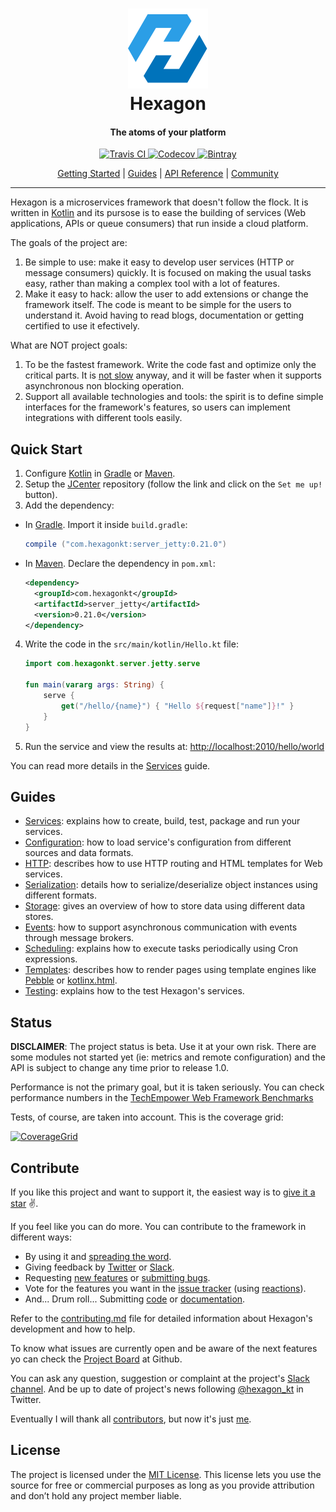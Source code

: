 
<h1 align="center">
  <a href="http://hexagonkt.com">
    <img alt="Hexagon" src="hexagon_site/assets/tile-small.png" />
  </a>
  <br>
  Hexagon
</h1>

<h4 align="center">The atoms of your platform</h4>

<p align="center">
  <a href="https://travis-ci.org/hexagonkt/hexagon">
    <img
      src="https://img.shields.io/travis/hexagonkt/hexagon.svg?colorA=0073BB&style=flat-square" 
      alt="Travis CI" />
  </a>
  <a href="https://codecov.io/gh/hexagonkt/hexagon">
    <img
      src=
        "https://img.shields.io/codecov/c/github/hexagonkt/hexagon.svg?colorA=0073BB&style=flat-square"
      alt="Codecov" />
  </a>
  <a href="https://bintray.com/jamming/maven/hexagon_core/_latestVersion">
    <img
      src=
        "https://img.shields.io/bintray/v/jamming/maven/hexagon_core.svg?colorA=0073BB&style=flat-square"
      alt="Bintray" />
  </a>
</p>

<p align="center">
  <a href="http://hexagonkt.com/TODO">Getting Started</a> |
  <a href="http://hexagonkt.com/TODO">Guides</a> |
  <a href="http://hexagonkt.com/TODO">API Reference</a> |
  <a href="http://hexagonkt.com/TODO">Community</a>
</p>

---

Hexagon is a microservices framework that doesn't follow the flock. It is written in [Kotlin] and
its pursose is to ease the building of services (Web applications, APIs or queue consumers) that run
inside a cloud platform.

The goals of the project are:

1. Be simple to use: make it easy to develop user services (HTTP or message consumers) quickly. It
   is focused on making the usual tasks easy, rather than making a complex tool with a lot of
   features.
2. Make it easy to hack: allow the user to add extensions or change the framework itself. The code
   is meant to be simple for the users to understand it. Avoid having to read blogs, documentation
   or getting certified to use it efectively.

What are NOT project goals:

1. To be the fastest framework. Write the code fast and optimize only the critical parts. It is
   [not slow][benchmark] anyway, and it will be faster when it supports asynchronous non blocking
   operation.
2. Support all available technologies and tools: the spirit is to define simple interfaces for
   the framework's features, so users can implement integrations with different tools easily.

[Kotlin]: http://kotlinlang.org
[benchmark]: https://www.techempower.com/benchmarks

## Quick Start

1. Configure [Kotlin] in [Gradle][Setup Gradle] or [Maven][Setup Maven].
2. Setup the [JCenter] repository (follow the link and click on the `Set me up!` button).
3. Add the dependency:

  * In [Gradle]. Import it inside `build.gradle`:

    ```groovy
    compile ("com.hexagonkt:server_jetty:0.21.0")
    ```

  * In [Maven]. Declare the dependency in `pom.xml`:

    ```xml
    <dependency>
      <groupId>com.hexagonkt</groupId>
      <artifactId>server_jetty</artifactId>
      <version>0.21.0</version>
    </dependency>
    ```

4. Write the code in the `src/main/kotlin/Hello.kt` file:

    ```kotlin
    import com.hexagonkt.server.jetty.serve

    fun main(vararg args: String) {
        serve {
            get("/hello/{name}") { "Hello ${request["name"]}!" }
        }
    }
    ```

5. Run the service and view the results at: [http://localhost:2010/hello/world][Endpoint]

You can read more details in the [Services] guide.

[Setup Gradle]: https://kotlinlang.org/docs/reference/using-gradle.html
[Setup Maven]: https://kotlinlang.org/docs/reference/using-maven.html
[JCenter]: https://bintray.com/bintray/jcenter
[Gradle]: https://gradle.org
[Maven]: https://maven.apache.org
[Endpoint]: http://localhost:2010/hello/world

## Guides

* [Services]: explains how to create, build, test, package and run your services.
* [Configuration]: how to load service's configuration from different sources and data formats.
* [HTTP]: describes how to use HTTP routing and HTML templates for Web services.
* [Serialization]: details how to serialize/deserialize object instances using different formats.
* [Storage]: gives an overview of how to store data using different data stores.
* [Events]: how to support asynchronous communication with events through message brokers.
* [Scheduling]: explains how to execute tasks periodically using Cron expressions.
* [Templates]: describes how to render pages using template engines like [Pebble] or [kotlinx.html].
* [Testing]: explains how to the test Hexagon's services.

[Services]: http://hexagonkt.com/services.html
[Configuration]: http://hexagonkt.com/configuration.html
[HTTP]: http://hexagonkt.com/rest.html
[Serialization]: http://hexagonkt.com/serialization.html
[Storage]: http://hexagonkt.com/storage.html
[Events]: http://hexagonkt.com/events.html
[Scheduling]: http://hexagonkt.com/scheduling.html
[Templates]: http://hexagonkt.com/templates.html
[Testing]: http://hexagonkt.com/testing.html

[Pebble]: http://www.mitchellbosecke.com/pebble/home
[kotlinx.html]: https://github.com/Kotlin/kotlinx.html

## Status

**DISCLAIMER**: The project status is beta. Use it at your own risk. There are some modules not
started yet (ie: metrics and remote configuration) and the API is subject to change any time prior
to release 1.0.

Performance is not the primary goal, but it is taken seriously. You can check performance numbers
in the [TechEmpower Web Framework Benchmarks][benchmark]

Tests, of course, are taken into account. This is the coverage grid:

[![CoverageGrid]][Coverage]

[CoverageGrid]: https://codecov.io/gh/hexagonkt/hexagon/branch/master/graphs/icicle.svg
[Coverage]: https://codecov.io/gh/hexagonkt/hexagon

## Contribute

If you like this project and want to support it, the easiest way is to [give it a star] :v:.

If you feel like you can do more. You can contribute to the framework in different ways:

* By using it and [spreading the word][@hexagon_kt].
* Giving feedback by [Twitter][@hexagon_kt] or [Slack].
* Requesting [new features][issues] or [submitting bugs][issues].
* Vote for the features you want in the [issue tracker][issues] (using [reactions]).
* And... Drum roll... Submitting [code][contributing] or [documentation][contributing].

Refer to the [contributing.md][contributing] file for detailed information about Hexagon's
development and how to help.

To know what issues are currently open and be aware of the next features yo can check the 
[Project Board] at Github.

You can ask any question, suggestion or complaint at the project's [Slack channel][Slack]. And be up
to date of project's news following [@hexagon_kt] in Twitter.

Eventually I will thank all [contributors], but now it's just [me].

[give it a star]: https://github.com/hexagonkt/hexagon/stargazers
[@hexagon_kt]: https://twitter.com/hexagon_kt
[Slack]: https://kotlinlang.slack.com/messages/hexagon
[issues]: https://github.com/hexagonkt/hexagon/issues
[reactions]: https://github.com/blog/2119-add-reactions-to-pull-requests-issues-and-comments
[contributing]: contributing.md
[Project Board]: https://github.com/hexagonkt/hexagon/projects/1
[contributors]: https://github.com/hexagonkt/hexagon/graphs/contributors
[me]: https://github.com/jaguililla

## License

The project is licensed under the [MIT License]. This license lets you use the source for free or
commercial purposes as long as you provide attribution and don’t hold any project member liable.

[MIT License]: license.md
